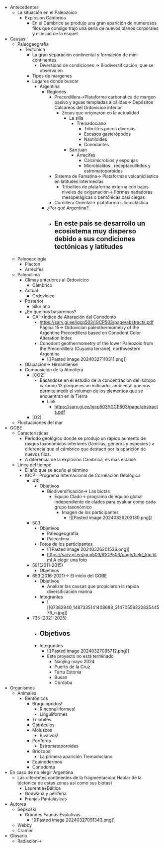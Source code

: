 - Antecedentes
	- La situación en el Paleozoico
		- Explosión Cámbrica
			- En el Cámbrico se produjo una gran aparición de numerosos filos que consigo trajo una seria de nuevos planos corporales y el inicio de la esquel
- Causas
	- Paleogeografía
		- Tectónica 
			- La gran separación continental y formación de mini continentes.
				- Diversidad de condiciones → Biodiversificación, que se observa en 
			- Tipos de margenes
			- Lugares donde buscar
				- Argentina
					- Regiones
						- Precordillera→Plataforma carbonática de margen pasivo y aguas templadas a cálidas→ Depósitos Calcáreos del Ordovícico inferior
							- Zonas que originaron en la actualidad
								- La silla
									- Tremadociano
										- Tribolites pocos diversos
										- Escasos gasterópodos
										- Nautiloides
										- Conodantes
								- San juan
									- Arrecifes
										- Calcimicrobios y esponjas
										- Microbialitos , receptaculítidos y estromatoporoides
						- Sistema de Famatina→ Plataformas volcaniclástica en latitudes intermedias
							- Tribolites de plataforma externa con bajos niveles de oxigenación→ Formas nadadoras mesopelágicas o bentónicas casi ciegas 
						- Cordillera Oriental→ plataforma silococlástica
					- ¿Por qué Argentina?
						- En este país se desarrollo un ecosistema muy disperso debido a sus condiciones tectónicas y latitudes 
							- 
	- Paleoecología
		- Placton
		- Arrecifes
	- Paleoclima
		-  Climas anteriores al Ordovícico
			- Cámbrico
		- Actual
			- Ordovícico
		- Posterior
			- Siluriano
		- ¿En que nos basaremos?
			- CAI→Índice de Altaración del Conodonto
				- https://sarv.gi.ee/igcp503/IGCP503/page/abstracts.pdf Página 15→ Ordovician paleothermometry of the Argentine Precordillera based on Conodont Color Alteration Index
				- Conodont geothermometry of the lower Paleozoic from the Precordillera (Cuyania terrane), northwestern Argentina
					- ![[Pasted image 20240327110311.png]]
		- Glaciación→ Hirnantiense
		- Composición de la Atmófera
			- [CO2]
				- Basandose en el estudio de la concentración del isótopo carbono 13 porque es un indicador ambiental que nos permite medir el volumen de los elementos que se encuentran en la Tierra
					- Link
						- https://sarv.gi.ee/igcp503/IGCP503/page/abstracts.pdf
			- [O2]
	- Fluctuaciones del mar
-  GOBE
	- Características
		- Período geológico donde se produjo un rápido aumento de rasgos taxonómicos inferiores (familias, géneros y especies ) a diferencia que el cámbrico que destacó por la aparición de nuevos filos.
		- A diferencia de la explosión Cámbrica, es más estable
	- Línea del tiempo
		- El año que se acuño el término
		- IGCP= Programa Internacional de Correlación Geológica
			- 410
				- Objetivos
					- Biodiversificación→ Las biotas
						- Equipo Clado→ programa de equipo global independiente de clados para evaluar como cada grupo taxonómico 
							- Imagen de los participantes
								- ![[Pasted image 20240326203130.png]]
			- 503
				- Objetivos 
					- Paleogeografía
					- Paleoclima
				- Fotos de los participantes
					- ![[Pasted image 20240326201536.png]]
					- https://sarv.gi.ee/igcp503/IGCP503/page/field_trip.html A elegir una foto
			- 591(2011-2015)
				- Objetivos
			- 653(2016-2021)→ El inicio del GOBE
				- Objetivos
					- Analizar las causas que propiciaron la rápida diversificación marina
				- Integrantes
					- ![[67382940_1487335141408688_3147055922283544576_n.jpg]]
			- 735 (2021-2025)
				- Objetivos
					- 
				- Integrantes
					- ![[Pasted image 20240327085712.png]]
					- Este proyecto no está terminado
						- Nanjing mayo 2024
						- Puerto de la Cruz 
						- Tartu Estonia
						- Busan
						- Córdoba 
- Organismos
	- Animales
		- Bentónicos
			- Braquiópodos!
				- Rinconelliformes!
				- Linguliformes
			- Trilobites
			- Ostráculos
			- Moluscos
				- Bivalvos!
			- Poríferos
				- Estromatoporoides
			- Briozoos!
				- La primera aparición Tremadociano
			- Equinodermos
			-  Conodonta
- En caso de no elegir Argentina
	- Las diferentes continentes de la fragmentación( Hablar de la téctonica de estas zonas así como sus biotas)
		- Laurentia+Báltica
		- Godwana y periferia
		- Franjas Pantalásicas
- Autores
	- Sepkoski
		- Grandes Faunas Evolutivas
			- ![[Pasted image 20240327091343.png]]
	- Webby
	- Cramer
- Glosario
	- Radiación→

